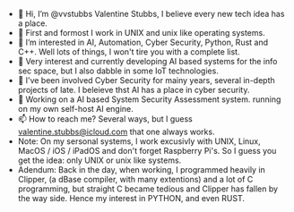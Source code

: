 - 👋 Hi, I’m @vvstubbs Valentine Stubbs, I believe every new tech idea has a place.
- 🌱 First and formost I work in UNIX and unix like operating systems.
- 👀 I’m interested in AI, Automation, Cyber Security, Python, Rust and C++. Well lots of things, I won't tire you with a complete list.
- 🌱 Very interest and currently developing AI based systems for the info sec space, but I also dabble in some IoT technologies.
- 🌱 I've been involved Cyber Security for mainy years, several in-depth projects of late. I beleieve thst AI has a place in cyber security.
- 💞️ Working on a AI based System Security Assessment system. running on my own self-host AI engine.
- 📫 How to reach me? Several ways, but I guess valentine.stubbs@icloud.com that one always works.
- Note: On my sersonal systems, I work excusivly with UNIX, Linux, MacOS / iOS / iPadOS 
        and don't forget Raspberry Pi's. So I guess you get the idea: only UNIX or unix like systems. 
- Adendum: Back in the day, when working, I programmed heavily in Clipper, (a dBase compiler, with many extentions)
           and a lot of C programming, but straight C became tedious and Clipper has fallen by the way side. 
           Hence my interest in PYTHON, and even RUST.
           
<!---
vvstubbs/vvstubbs is a ✨ special ✨ repository because its `README.md` (this file) appears on your GitHub profile.
You can click the Preview link to take a look at your changes.
--->

